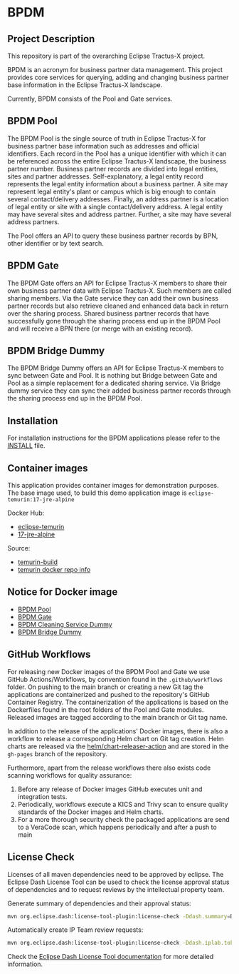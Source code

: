 # BPDM

## Project Description

This repository is part of the overarching Eclipse Tractus-X project.

BPDM is an acronym for business partner data management.
This project provides core services for querying, adding and changing business partner base information in the Eclipse Tractus-X landscape.

Currently, BPDM consists of the Pool and Gate services.

## BPDM Pool

The BPDM Pool is the single source of truth in Eclipse Tractus-X for business partner base information such as addresses and official identifiers.
Each record in the Pool has a unique identifier with which it can be referenced across the entire Eclipse Tractus-X landscape, the business partner number.
Business partner records are divided into legal entities, sites and partner addresses.
Self-explanatory, a legal entity record represents the legal entity information about a business partner.
A site may represent legal entity's plant or campus which is big enough to contain several contact/delivery addresses.
Finally, an address partner is a location of legal entity or site with a single contact/delivery address.
A legal entity may have several sites and address partner.
Further, a site may have several address partners.

The Pool offers an API to query these business partner records by BPN, other identifier or by text search.

## BPDM Gate

The BPDM Gate offers an API for Eclipse Tractus-X members to share their own business partner data with Eclipse Tractus-X. Such members are called sharing
members.
Via the Gate service they can add their own business partner records but also retrieve cleaned and enhanced data back in return over the sharing process.
Shared business partner records that have successfully gone through the sharing process end up in the BPDM Pool and will receive a BPN there (or merge with an
existing record).

## BPDM Bridge Dummy

The BPDM Bridge Dummy offers an API for Eclipse Tractus-X
members to sync between Gate and Pool. It is nothing but Bridge between Gate and Pool as a simple replacement for a dedicated sharing service.
Via Bridge dummy service they can sync their added business partner records through the sharing process end up in the BPDM Pool.

## Installation

For installation instructions for the BPDM applications please refer to the [INSTALL](INSTALL.md) file.

## Container images

This application provides container images for demonstration purposes.
The base image used, to build this demo application image is `eclipse-temurin:17-jre-alpine`

Docker Hub:

* [eclipse-temurin](https://hub.docker.com/_/eclipse-temurin)
* [17-jre-alpine](https://hub.docker.com/layers/library/eclipse-temurin/17-jre-alpine/images/sha256-02c04793fa49ad5cd193c961403223755f9209a67894622e05438598b32f210e?context=explore)

Source:

* [temurin-build](https://github.com/adoptium/temurin-build)
* [temurin docker repo info](https://github.com/docker-library/repo-info/tree/master/repos/eclipse-temurin)

## Notice for Docker image

* [BPDM Pool](./bpdm-pool/DOCKER_NOTICE.md)
* [BPDM Gate](./bpdm-gate/DOCKER_NOTICE.md)
* [BPDM Cleaning Service Dummy](./bpdm-cleaning-service-dummy/DOCKER_NOTICE.md)
* [BPDM Bridge Dummy](./bpdm-bridge-dummy/DOCKER_NOTICE.md)

## GitHub Workflows

For releasing new Docker images of the BPDM Pool and Gate we use GitHub Actions/Workflows, by convention found in the `.github/workflows` folder.
On pushing to the main branch or creating a new Git tag the applications are containerized and pushed to the repository's GitHub Container Registry.
The containerization of the applications is based on the Dockerfiles found in the root folders of the Pool and Gate modules.
Released images are tagged according to the main branch or Git tag name.

In addition to the release of the applications' Docker images, there is also a workflow to release a corresponding Helm chart on Git tag creation.
Helm charts are released via the [helm/chart-releaser-action](https://github.com/helm/chart-releaser-action) and are stored in the `gh-pages` branch of the
repository.

Furthermore, apart from the release workflows there also exists code scanning workflows for quality assurance:

1. Before any release of Docker images GitHub executes unit and integration tests.
2. Periodically, workflows execute a KICS and Trivy scan to ensure quality standards of the Docker images and Helm charts.
3. For a more thorough security check the packaged applications are send to a VeraCode scan, which happens periodically and after a push to main

## License Check

Licenses of all maven dependencies need to be approved by eclipse.
The Eclipse Dash License Tool can be used to check the license approval status of dependencies and to request reviews by the intellectual property team.

Generate summary of dependencies and their approval status:

```bash
mvn org.eclipse.dash:license-tool-plugin:license-check -Ddash.summary=DEPENDENCIES
```

Automatically create IP Team review requests:

```bash
mvn org.eclipse.dash:license-tool-plugin:license-check -Ddash.iplab.token=<token>
```

Check the [Eclipse Dash License Tool documentation](https://github.com/eclipse/dash-licenses) for more detailed information.
